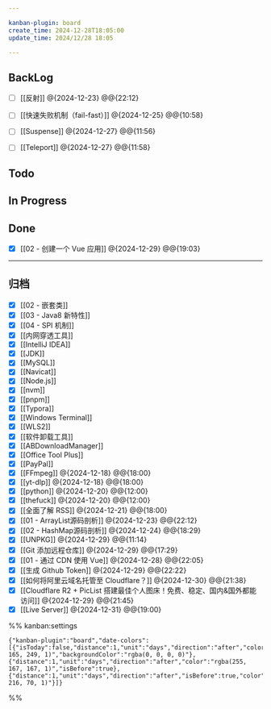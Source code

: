 ```yaml
---

kanban-plugin: board
create_time: 2024-12-28T18:05:00
update_time: 2024/12/28 18:05

---
```


## BackLog

- [ ] [[反射]] @{2024-12-23} @@{22:12}
- [ ] [[快速失败机制（fail-fast）]] @{2024-12-25} @@{10:58}
- [ ] [[Suspense]] @{2024-12-27} @@{11:56}
- [ ] [[Teleport]] @{2024-12-27} @@{11:58}


## Todo



## In Progress



## Done

- [x] [[02 - 创建一个 Vue 应用]] @{2024-12-29} @@{19:03}


***

## 归档

- [x] [[02  - 嵌套类]]
- [x] [[03  - Java8 新特性]]
- [x] [[04  - SPI 机制]]
- [x] [[内网穿透工具]]
- [x] [[IntelliJ IDEA]]
- [x] [[JDK]]
- [x] [[MySQL]]
- [x] [[Navicat]]
- [x] [[Node.js]]
- [x] [[nvm]]
- [x] [[pnpm]]
- [x] [[Typora]]
- [x] [[Windows Terminal]]
- [x] [[WLS2]]
- [x] [[软件卸载工具]]
- [x] [[ABDownloadManager]]
- [x] [[Office Tool Plus]]
- [x] [[PayPal]]
- [x] [[FFmpeg]] @{2024-12-18} @@{18:00}
- [x] [[yt-dlp]] @{2024-12-18} @@{18:00}
- [x] [[python]] @{2024-12-20} @@{12:00}
- [x] [[thefuck]] @{2024-12-20} @@{12:00}
- [x] [[全面了解 RSS]] @{2024-12-21} @@{18:00}
- [x] [[01 - ArrayList源码剖析]] @{2024-12-23} @@{22:12}
- [x] [[02 - HashMap源码剖析]] @{2024-12-24} @@{18:29}
- [x] [[UNPKG]] @{2024-12-29} @@{11:14}
- [x] [[Git 添加远程仓库]] @{2024-12-29} @@{17:29}
- [x] [[01 - 通过 CDN 使用 Vue]] @{2024-12-28} @@{22:05}
- [x] [[生成 Github Token]] @{2024-12-29} @@{22:22}
- [x] [[如何将阿里云域名托管至 Cloudflare？]] @{2024-12-30} @@{21:38}
- [x] [[Cloudflare R2 + PicList 搭建最佳个人图床！免费、稳定、国内&国外都能访问]] @{2024-12-29} @@{21:45}
- [x] [[Live Server]] @{2024-12-31} @@{19:00}

%% kanban:settings
```
{"kanban-plugin":"board","date-colors":[{"isToday":false,"distance":1,"unit":"days","direction":"after","color":"rgba(93, 165, 249, 1)","backgroundColor":"rgba(0, 0, 0, 0)"},{"distance":1,"unit":"days","direction":"after","color":"rgba(255, 167, 167, 1)","isBefore":true},{"distance":1,"unit":"days","direction":"after","isBefore":true,"color":"rgba(70, 216, 70, 1)"}]}
```
%%